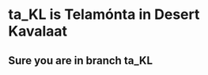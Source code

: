 ta_KL is Telamónta in Desert Kavalaat
=====================================

Sure you are in branch ta_KL
----------------------------
